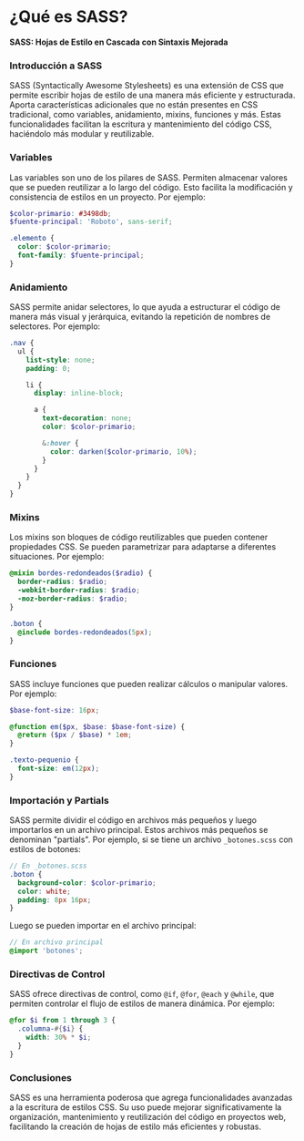 # ¿Qué es SASS?

**SASS: Hojas de Estilo en Cascada con Sintaxis Mejorada**

### Introducción a SASS

SASS (Syntactically Awesome Stylesheets) es una extensión de CSS que permite escribir hojas de estilo de una manera más eficiente y estructurada. Aporta características adicionales que no están presentes en CSS tradicional, como variables, anidamiento, mixins, funciones y más. Estas funcionalidades facilitan la escritura y mantenimiento del código CSS, haciéndolo más modular y reutilizable.

### Variables

Las variables son uno de los pilares de SASS. Permiten almacenar valores que se pueden reutilizar a lo largo del código. Esto facilita la modificación y consistencia de estilos en un proyecto. Por ejemplo:

```scss
$color-primario: #3498db;
$fuente-principal: 'Roboto', sans-serif;

.elemento {
  color: $color-primario;
  font-family: $fuente-principal;
}
```

### Anidamiento

SASS permite anidar selectores, lo que ayuda a estructurar el código de manera más visual y jerárquica, evitando la repetición de nombres de selectores. Por ejemplo:

```scss
.nav {
  ul {
    list-style: none;
    padding: 0;

    li {
      display: inline-block;

      a {
        text-decoration: none;
        color: $color-primario;

        &:hover {
          color: darken($color-primario, 10%);
        }
      }
    }
  }
}
```

### Mixins

Los mixins son bloques de código reutilizables que pueden contener propiedades CSS. Se pueden parametrizar para adaptarse a diferentes situaciones. Por ejemplo:

```scss
@mixin bordes-redondeados($radio) {
  border-radius: $radio;
  -webkit-border-radius: $radio;
  -moz-border-radius: $radio;
}

.boton {
  @include bordes-redondeados(5px);
}
```

### Funciones

SASS incluye funciones que pueden realizar cálculos o manipular valores. Por ejemplo:

```scss
$base-font-size: 16px;

@function em($px, $base: $base-font-size) {
  @return ($px / $base) * 1em;
}

.texto-pequenio {
  font-size: em(12px);
}
```

### Importación y Partials

SASS permite dividir el código en archivos más pequeños y luego importarlos en un archivo principal. Estos archivos más pequeños se denominan "partials". Por ejemplo, si se tiene un archivo `_botones.scss` con estilos de botones:

```scss
// En _botones.scss
.boton {
  background-color: $color-primario;
  color: white;
  padding: 8px 16px;
}
```

Luego se pueden importar en el archivo principal:

```scss
// En archivo principal
@import 'botones';
```

### Directivas de Control

SASS ofrece directivas de control, como `@if`, `@for`, `@each` y `@while`, que permiten controlar el flujo de estilos de manera dinámica. Por ejemplo:

```scss
@for $i from 1 through 3 {
  .columna-#{$i} {
    width: 30% * $i;
  }
}
```

### Conclusiones

SASS es una herramienta poderosa que agrega funcionalidades avanzadas a la escritura de estilos CSS. Su uso puede mejorar significativamente la organización, mantenimiento y reutilización del código en proyectos web, facilitando la creación de hojas de estilo más eficientes y robustas.
